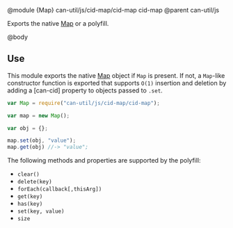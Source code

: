 @module {Map} can-util/js/cid-map/cid-map cid-map
@parent can-util/js

Exports the native [Map](https://developer.mozilla.org/en-US/docs/Web/JavaScript/Reference/Global_Objects/Map)
or a polyfill.

@body

## Use

This module exports the native [Map](https://developer.mozilla.org/en-US/docs/Web/JavaScript/Reference/Global_Objects/Map)
object if `Map` is present.  If not, a `Map`-like constructor function is exported that supports `O(1)` insertion and
deletion by adding a [can-cid] property to objects passed to `.set`.

```js
var Map = require("can-util/js/cid-map/cid-map");

var map = new Map();

var obj = {};

map.set(obj, "value");
map.get(obj) //-> "value";
```

The following methods and properties are supported by the polyfill:

- `clear()`
- `delete(key)`
- `forEach(callback[,thisArg])`
- `get(key)`
- `has(key)`
- `set(key, value)`
- `size`
